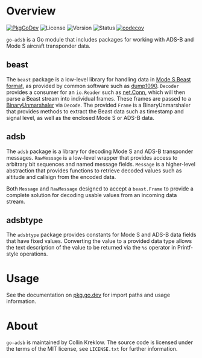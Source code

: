 # Overview
[![PkgGoDev](https://pkg.go.dev/badge/kreklow.us/go/go-adsb)](https://pkg.go.dev/kreklow.us/go/go-adsb)
![License](https://img.shields.io/github/license/cjkreklow/go-adsb)
![Version](https://img.shields.io/github/v/tag/cjkreklow/go-adsb)
![Status](https://github.com/cjkreklow/go-adsb/actions/workflows/push.yml/badge.svg?branch=main)
[![codecov](https://codecov.io/gh/cjkreklow/go-adsb/branch/main/graph/badge.svg)](https://codecov.io/gh/cjkreklow/go-adsb)

`go-adsb` is a Go module that includes packages for working with ADS-B and
Mode S aircraft transponder data.

## beast
The `beast` package is a low-level library for handling data in [Mode S
Beast format](https://wiki.jetvision.de/wiki/Mode-S_Beast:Data_Output_Formats),
as provided by common software such as
[dump1090](https://github.com/flightaware/dump1090).
`Decoder` provides a consumer for an `io.Reader` such as
[net.Conn](https://golang.org/pkg/net/#Conn), which will then parse a Beast
stream into individual frames. These frames are passed to a
[BinaryUnmarshaler](https://golang.org/pkg/encoding/#BinaryUnmarshaler) via
`Decode`. The provided `Frame` is a BinaryUnmarshaler that provides methods
to extract the Beast data such as timestamp and signal level, as well as the
enclosed Mode S or ADS-B data.

## adsb
The `adsb` package is a library for decoding Mode S and ADS-B transponder
messages. `RawMessage` is a low-level wrapper that provides access to
arbitrary bit sequences and named message fields. `Message` is a
higher-level abstraction that provides functions to retrieve decoded values
such as altitude and callsign from the encoded data.

Both `Message` and `RawMessage` designed to accept a `beast.Frame` to
provide a complete solution for decoding usable values from an incoming data
stream.

## adsbtype
The `adsbtype` package provides constants for Mode S and ADS-B data fields
that have fixed values. Converting the value to a provided data type allows
the text description of the value to be returned via the `%s` operator in
Printf-style operations.

# Usage
See the documentation on [pkg.go.dev](https://pkg.go.dev/kreklow.us/go/go-adsb)
for import paths and usage information.

# About
`go-adsb` is maintained by Collin Kreklow. The source code is licensed under
the terms of the MIT license, see `LICENSE.txt` for further information.
